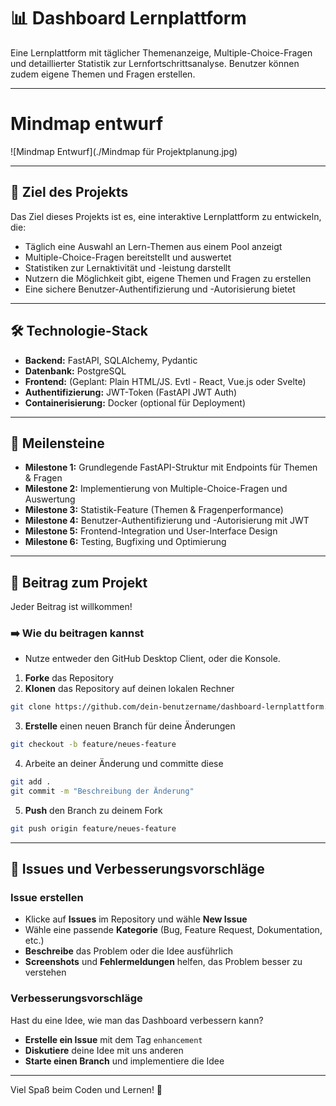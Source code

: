 # 📊 Dashboard Lernplattform  

Eine Lernplattform mit täglicher Themenanzeige, Multiple-Choice-Fragen und detaillierter Statistik zur Lernfortschrittsanalyse. Benutzer können zudem eigene Themen und Fragen erstellen.  

---
# Mindmap entwurf

![Mindmap Entwurf](./Mindmap für Projektplanung.jpg)

---

## 🚀 Ziel des Projekts  
Das Ziel dieses Projekts ist es, eine interaktive Lernplattform zu entwickeln, die:  
- Täglich eine Auswahl an Lern-Themen aus einem Pool anzeigt  
- Multiple-Choice-Fragen bereitstellt und auswertet  
- Statistiken zur Lernaktivität und -leistung darstellt  
- Nutzern die Möglichkeit gibt, eigene Themen und Fragen zu erstellen  
- Eine sichere Benutzer-Authentifizierung und -Autorisierung bietet  

---

## 🛠️ Technologie-Stack  
- **Backend:** FastAPI, SQLAlchemy, Pydantic  
- **Datenbank:** PostgreSQL  
- **Frontend:** (Geplant: Plain HTML/JS. Evtl - React, Vue.js oder Svelte)  
- **Authentifizierung:** JWT-Token (FastAPI JWT Auth)  
- **Containerisierung:** Docker (optional für Deployment)  

---

## 📅 Meilensteine  
- **Milestone 1:** Grundlegende FastAPI-Struktur mit Endpoints für Themen & Fragen  
- **Milestone 2:** Implementierung von Multiple-Choice-Fragen und Auswertung  
- **Milestone 3:** Statistik-Feature (Themen & Fragenperformance)  
- **Milestone 4:** Benutzer-Authentifizierung und -Autorisierung mit JWT  
- **Milestone 5:** Frontend-Integration und User-Interface Design  
- **Milestone 6:** Testing, Bugfixing und Optimierung  

---

## 🤝 Beitrag zum Projekt  

Jeder Beitrag ist willkommen!  

### ➡️ Wie du beitragen kannst
- Nutze entweder den GitHub Desktop Client, oder die Konsole.

1. **Forke** das Repository  
2. **Klonen** das Repository auf deinen lokalen Rechner  
```bash
git clone https://github.com/dein-benutzername/dashboard-lernplattform.git
```
3. **Erstelle** einen neuen Branch für deine Änderungen
```bash
git checkout -b feature/neues-feature
```
4. Arbeite an deiner Änderung und committe diese
```bash
git add .
git commit -m "Beschreibung der Änderung"
```
5. **Push** den Branch zu deinem Fork
```bash
git push origin feature/neues-feature
```
---

## 🐛 Issues und Verbesserungsvorschläge  

### Issue erstellen  
- Klicke auf **Issues** im Repository und wähle **New Issue**  
- Wähle eine passende **Kategorie** (Bug, Feature Request, Dokumentation, etc.)  
- **Beschreibe** das Problem oder die Idee ausführlich  
- **Screenshots** und **Fehlermeldungen** helfen, das Problem besser zu verstehen  

### Verbesserungsvorschläge  
Hast du eine Idee, wie man das Dashboard verbessern kann?  
- **Erstelle ein Issue** mit dem Tag `enhancement`  
- **Diskutiere** deine Idee mit uns anderen
- **Starte einen Branch** und implementiere die Idee

---

Viel Spaß beim Coden und Lernen! 🚀  

